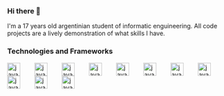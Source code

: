 ### Hi there 👋
I'm a 17 years old argentinian student of informatic enguineering. All code projects are a lively demonstration of what skills I have.

### Technologies and Frameworks

<img align="left" alt="java" width="30px" style="padding-right:30px;" src="https://cdn.jsdelivr.net/gh/devicons/devicon/icons/python/python-original.svg" />
<img align="left" alt="java" width="30px" style="padding-right:30px;" src="https://cdn.jsdelivr.net/gh/devicons/devicon/icons/flask/flask-original.svg" />
<img align="left" alt="java" width="30px" style="padding-right:30px;" src="https://cdn.jsdelivr.net/gh/devicons/devicon/icons/html5/html5-original.svg" />
<img align="left" alt="java" width="30px" style="padding-right:30px;" src="https://cdn.jsdelivr.net/gh/devicons/devicon/icons/css3/css3-original.svg" />
<img align="left" alt="java" width="30px" style="padding-right:30px;" src="https://cdn.jsdelivr.net/gh/devicons/devicon/icons/sass/sass-original.svg" />
<img align="left" alt="java" width="30px" style="padding-right:30px;" 
src="https://cdn.jsdelivr.net/gh/devicons/devicon/icons/linux/linux-original.svg" />
<img align="left" alt="java" width="30px" style="padding-right:30px;" src="https://cdn.jsdelivr.net/gh/devicons/devicon/icons/mysql/mysql-original.svg" />
<img align="left" alt="java" width="30px" style="padding-right:30px;" src="https://cdn.jsdelivr.net/gh/devicons/devicon/icons/javascript/javascript-original.svg" />
<img align="left" alt="java" width="30px" style="padding-right:30px;" src="https://cdn.jsdelivr.net/gh/devicons/devicon/icons/nodejs/nodejs-original-wordmark.svg" />
<img align="left" alt="java" width="30px" style="padding-right:30px;" src="https://cdn.jsdelivr.net/gh/devicons/devicon/icons/bash/bash-original.svg" />
<img  align="left" alt="java" width="30px" style="padding-right:30px;" 
src="https://cdn.jsdelivr.net/gh/devicons/devicon/icons/git/git-original.svg" />
